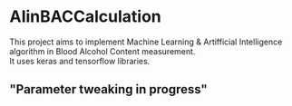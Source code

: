 # AIinBACCalculation
This project aims to implement Machine Learning & Artifficial Intelligence algorithm in Blood Alcohol Content measurement. </br>
It uses keras and tensorflow libraries.

## "Parameter tweaking in progress"
